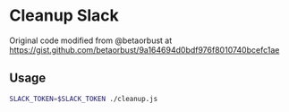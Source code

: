 # Cleanup Slack

Original code modified from @betaorbust at https://gist.github.com/betaorbust/9a164694d0bdf976f8010740bcefc1ae

## Usage

```sh
SLACK_TOKEN=$SLACK_TOKEN ./cleanup.js
```
